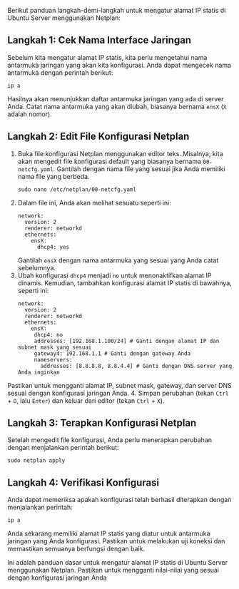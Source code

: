 Berikut panduan langkah-demi-langkah untuk mengatur alamat IP statis di Ubuntu Server menggunakan Netplan:

## Langkah 1: Cek Nama Interface Jaringan
Sebelum kita mengatur alamat IP statis, kita perlu mengetahui nama antarmuka jaringan yang akan kita konfigurasi. Anda dapat mengecek nama antarmuka dengan perintah berikut:
``` console
ip a
```
Hasilnya akan menunjukkan daftar antarmuka jaringan yang ada di server Anda. Catat nama antarmuka yang akan diubah, biasanya bernama `ensX` (`X` adalah nomor).


## Langkah 2: Edit File Konfigurasi Netplan
1. Buka file konfigurasi Netplan menggunakan editor teks. Misalnya, kita akan mengedit file konfigurasi default yang biasanya bernama `00-netcfg.yaml`. Gantilah dengan nama file yang sesuai jika Anda memiliki nama file yang berbeda.
   ``` console
   sudo nano /etc/netplan/00-netcfg.yaml
   ```
2. Dalam file ini, Anda akan melihat sesuatu seperti ini:
   ``` console
   network:
     version: 2
     renderer: networkd
     ethernets:
       ensX:
         dhcp4: yes
   ```
   Gantilah `ensX` dengan nama antarmuka yang sesuai yang Anda catat sebelumnya.
3. Ubah konfigurasi `dhcp4` menjadi `no` untuk menonaktifkan alamat IP dinamis. Kemudian, tambahkan konfigurasi alamat IP statis di bawahnya, seperti ini:
   ``` console
   network:
     version: 2
     renderer: networkd
     ethernets:
       ensX:
        dhcp4: no
        addresses: [192.168.1.100/24] # Ganti dengan alamat IP dan subnet mask yang sesuai
        gateway4: 192.168.1.1 # Ganti dengan gateway Anda
        nameservers:
          addresses: [8.8.8.8, 8.8.4.4] # Ganti dengan DNS server yang Anda inginkan
   ```
Pastikan untuk mengganti alamat IP, subnet mask, gateway, dan server DNS sesuai dengan konfigurasi jaringan Anda.
4. Simpan perubahan (tekan `Ctrl` + `O`, lalu `Enter`) dan keluar dari editor (tekan `Ctrl` + `X`).

## Langkah 3: Terapkan Konfigurasi Netplan
Setelah mengedit file konfigurasi, Anda perlu menerapkan perubahan dengan menjalankan perintah berikut:
``` console
sudo netplan apply
```
## Langkah 4: Verifikasi Konfigurasi
Anda dapat memeriksa apakah konfigurasi telah berhasil diterapkan dengan menjalankan perintah:
``` console
ip a
```

Anda sekarang memiliki alamat IP statis yang diatur untuk antarmuka jaringan yang Anda konfigurasi. Pastikan untuk melakukan uji koneksi dan memastikan semuanya berfungsi dengan baik.

Ini adalah panduan dasar untuk mengatur alamat IP statis di Ubuntu Server menggunakan Netplan. Pastikan untuk mengganti nilai-nilai yang sesuai dengan konfigurasi jaringan Anda
